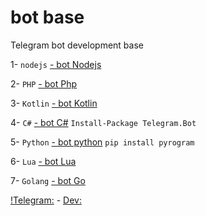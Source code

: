 # bot base

Telegram bot development base 


 1- `nodejs` 
 [- bot Nodejs](http://github.com/ayhan-dev/botbase/NODELS)

 2- `PHP` 
 [- bot Php](http://github.com/ayhan-dev/botbase/Php)

 3- `Kotlin` 
 [- bot Kotlin](http://github.com/ayhan-dev/botbase/Kotlin)

 4- `C#` 
 [- bot C#](http://github.com/ayhan-dev/botbase/CSharp) ```Install-Package Telegram.Bot```

 5- `Python` 
 [- bot python](http://github.com/ayhan-dev/botbase/Python) ```pip install pyrogram```

 6- `Lua` 
 [- bot Lua](https://github.com/ayhan-dev/botbase/Lua)

7- `Golang` 
[- bot Go](https://github.com/ayhan-dev/botbase/Golang)



   [!Telegram:](https://t.me/Galaxy_Deve) - [Dev:](https://Ayhan_Dev)
